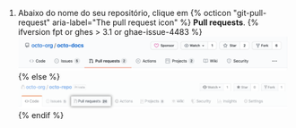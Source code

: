 1. Abaixo do nome do seu repositório, clique em
{% octicon "git-pull-request" aria-label="The pull request icon" %} **Pull requests**.
    {% ifversion fpt or ghes > 3.1 or ghae-issue-4483 %}
    ![Problemas e seleção da guia pull requests](/assets/images/help/repository/repo-tabs-pull-requests.png){% else %}
 ![Issues tab](/assets/images/enterprise/3.1/help/repository/repo-tabs-pull-requests.png){% endif %}
